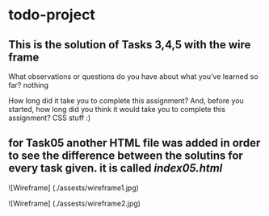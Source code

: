 # todo-project

## This is the solution of Tasks 3,4,5 with the wire frame


What observations or questions do you have about what you’ve learned so far? nothing

How long did it take you to complete this assignment? And, before you started, how long did you think it would take you to complete this assignment?  CSS stuff :)


## for Task05 another HTML file was added in order to see the difference between the solutins for every task given. it is called *index05.html*


![Wireframe] (./assests/wireframe1.jpg)

![Wireframe] (./assests/wireframe2.jpg)

